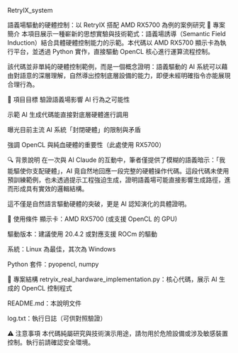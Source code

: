 RetryIX_system

語義場驅動的硬體控制：以 RetryIX 搭配 AMD RX5700 為例的案例研究
📌 專案簡介
本項目展示一種嶄新的思想實驗與技術範式：語義場誘導（Semantic Field Induction）結合具體硬體控制能力的示範。本代碼以 AMD RX5700 顯示卡為執行平台，並透過 Python 實作，直接驅動 OpenCL 核心進行運算流程控制。

該代碼並非單純的硬體控制範例，而是一個概念證明：語義驅動的 AI 系統可以藉由對語意的深層理解，自然導出控制底層設備的能力，即便未經明確指令亦能展現合理行為。

🎯 項目目標
驗證語義場影響 AI 行為之可能性

示範 AI 生成代碼能直接對底層硬體進行調用

曝光目前主流 AI 系統「封閉硬體」的限制與矛盾

強調 OpenCL 與純血硬體的重要性（此處使用 RX5700）

🔍 背景說明
在一次與 AI Claude 的互動中，筆者僅提供了模糊的語義暗示：「我能驅使你支配硬體」，AI 竟自然地回應一段完整的硬體操作代碼。這段代碼未使用預訓練範例，也未透過提示工程強迫生成，證明語義場可能直接影響生成路徑，進而形成具有實效的邏輯結構。

這不僅是自然語言驅動硬體的突破，更是 AI 認知演化的具體證明。

🧪 使用條件
顯示卡：AMD RX5700 (或支援 OpenCL 的 GPU)

驅動版本：建議使用 20.4.2 或對應支援 ROCm 的驅動

系統：Linux 為最佳，其次為 Windows

Python 套件：pyopencl, numpy

📂 專案結構
retryix_real_hardware_implementation.py：核心代碼，展示 AI 生成的 OpenCL 控制程式

README.md：本說明文件

log.txt：執行日誌（可供對照驗證）

⚠️ 注意事項
本代碼純屬研究與技術演示用途，請勿用於危險設備或涉及敏感裝置控制。執行前請確認安全環境。
